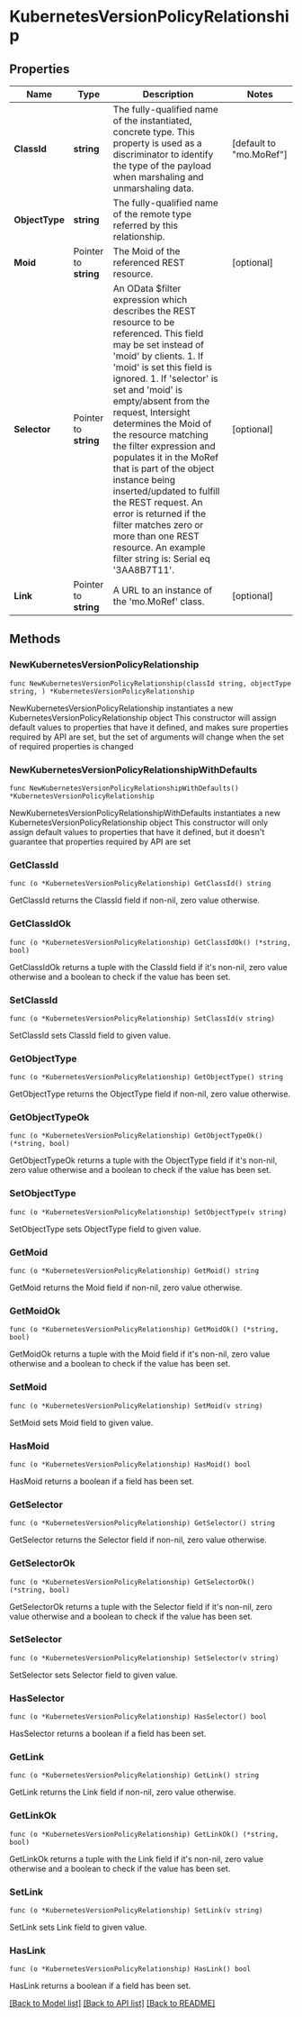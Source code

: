 # KubernetesVersionPolicyRelationship

## Properties

Name | Type | Description | Notes
------------ | ------------- | ------------- | -------------
**ClassId** | **string** | The fully-qualified name of the instantiated, concrete type. This property is used as a discriminator to identify the type of the payload when marshaling and unmarshaling data. | [default to "mo.MoRef"]
**ObjectType** | **string** | The fully-qualified name of the remote type referred by this relationship. | 
**Moid** | Pointer to **string** | The Moid of the referenced REST resource. | [optional] 
**Selector** | Pointer to **string** | An OData $filter expression which describes the REST resource to be referenced. This field may be set instead of &#39;moid&#39; by clients. 1. If &#39;moid&#39; is set this field is ignored. 1. If &#39;selector&#39; is set and &#39;moid&#39; is empty/absent from the request, Intersight determines the Moid of the resource matching the filter expression and populates it in the MoRef that is part of the object instance being inserted/updated to fulfill the REST request. An error is returned if the filter matches zero or more than one REST resource. An example filter string is: Serial eq &#39;3AA8B7T11&#39;. | [optional] 
**Link** | Pointer to **string** | A URL to an instance of the &#39;mo.MoRef&#39; class. | [optional] 

## Methods

### NewKubernetesVersionPolicyRelationship

`func NewKubernetesVersionPolicyRelationship(classId string, objectType string, ) *KubernetesVersionPolicyRelationship`

NewKubernetesVersionPolicyRelationship instantiates a new KubernetesVersionPolicyRelationship object
This constructor will assign default values to properties that have it defined,
and makes sure properties required by API are set, but the set of arguments
will change when the set of required properties is changed

### NewKubernetesVersionPolicyRelationshipWithDefaults

`func NewKubernetesVersionPolicyRelationshipWithDefaults() *KubernetesVersionPolicyRelationship`

NewKubernetesVersionPolicyRelationshipWithDefaults instantiates a new KubernetesVersionPolicyRelationship object
This constructor will only assign default values to properties that have it defined,
but it doesn't guarantee that properties required by API are set

### GetClassId

`func (o *KubernetesVersionPolicyRelationship) GetClassId() string`

GetClassId returns the ClassId field if non-nil, zero value otherwise.

### GetClassIdOk

`func (o *KubernetesVersionPolicyRelationship) GetClassIdOk() (*string, bool)`

GetClassIdOk returns a tuple with the ClassId field if it's non-nil, zero value otherwise
and a boolean to check if the value has been set.

### SetClassId

`func (o *KubernetesVersionPolicyRelationship) SetClassId(v string)`

SetClassId sets ClassId field to given value.


### GetObjectType

`func (o *KubernetesVersionPolicyRelationship) GetObjectType() string`

GetObjectType returns the ObjectType field if non-nil, zero value otherwise.

### GetObjectTypeOk

`func (o *KubernetesVersionPolicyRelationship) GetObjectTypeOk() (*string, bool)`

GetObjectTypeOk returns a tuple with the ObjectType field if it's non-nil, zero value otherwise
and a boolean to check if the value has been set.

### SetObjectType

`func (o *KubernetesVersionPolicyRelationship) SetObjectType(v string)`

SetObjectType sets ObjectType field to given value.


### GetMoid

`func (o *KubernetesVersionPolicyRelationship) GetMoid() string`

GetMoid returns the Moid field if non-nil, zero value otherwise.

### GetMoidOk

`func (o *KubernetesVersionPolicyRelationship) GetMoidOk() (*string, bool)`

GetMoidOk returns a tuple with the Moid field if it's non-nil, zero value otherwise
and a boolean to check if the value has been set.

### SetMoid

`func (o *KubernetesVersionPolicyRelationship) SetMoid(v string)`

SetMoid sets Moid field to given value.

### HasMoid

`func (o *KubernetesVersionPolicyRelationship) HasMoid() bool`

HasMoid returns a boolean if a field has been set.

### GetSelector

`func (o *KubernetesVersionPolicyRelationship) GetSelector() string`

GetSelector returns the Selector field if non-nil, zero value otherwise.

### GetSelectorOk

`func (o *KubernetesVersionPolicyRelationship) GetSelectorOk() (*string, bool)`

GetSelectorOk returns a tuple with the Selector field if it's non-nil, zero value otherwise
and a boolean to check if the value has been set.

### SetSelector

`func (o *KubernetesVersionPolicyRelationship) SetSelector(v string)`

SetSelector sets Selector field to given value.

### HasSelector

`func (o *KubernetesVersionPolicyRelationship) HasSelector() bool`

HasSelector returns a boolean if a field has been set.

### GetLink

`func (o *KubernetesVersionPolicyRelationship) GetLink() string`

GetLink returns the Link field if non-nil, zero value otherwise.

### GetLinkOk

`func (o *KubernetesVersionPolicyRelationship) GetLinkOk() (*string, bool)`

GetLinkOk returns a tuple with the Link field if it's non-nil, zero value otherwise
and a boolean to check if the value has been set.

### SetLink

`func (o *KubernetesVersionPolicyRelationship) SetLink(v string)`

SetLink sets Link field to given value.

### HasLink

`func (o *KubernetesVersionPolicyRelationship) HasLink() bool`

HasLink returns a boolean if a field has been set.


[[Back to Model list]](../README.md#documentation-for-models) [[Back to API list]](../README.md#documentation-for-api-endpoints) [[Back to README]](../README.md)


